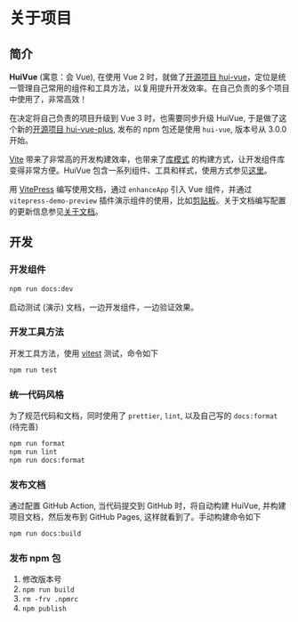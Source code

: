 # 关于项目

## 简介

**HuiVue** (寓意：会 Vue), 在使用 Vue 2 时，就做了[开源项目 hui-vue](https://github.com/henryhyn/hui-vue)，定位是统一管理自己常用的组件和工具方法，以复用提升开发效率。在自己负责的多个项目中使用了，非常高效！

在决定将自己负责的项目升级到 Vue 3 时，也需要同步升级 HuiVue, 于是做了这个新的[开源项目 hui-vue-plus](https://github.com/henryhyn/hui-vue-plus), 发布的 npm 包还是使用 `hui-vue`, 版本号从 3.0.0 开始。

[Vite](https://cn.vitejs.dev) 带来了非常高的开发构建效率，也带来了[库模式](https://cn.vitejs.dev/guide/build.html#library-mode) 的构建方式，让开发组件库变得非常方便。HuiVue 包含一系列组件、工具和样式，使用方式参见[这里](./getting-started.md)。

用 [VitePress](https://vitepress.dev/zh) 编写使用文档，通过 `enhanceApp` 引入 Vue 组件，并通过 `vitepress-demo-preview` 插件演示组件的使用，比如[剪贴板](../components/clipboard.md)。关于文档编写配置的更新信息参见[关于文档](./about-docs.md)。

## 开发

### 开发组件

```bash
npm run docs:dev
```

启动测试 (演示) 文档，一边开发组件，一边验证效果。

### 开发工具方法

开发工具方法，使用 [vitest](https://cn.vitest.dev) 测试，命令如下

```bash
npm run test
```

### 统一代码风格

为了规范代码和文档，同时使用了 `prettier`, `lint`, 以及自己写的 `docs:format` (待完善)

```bash
npm run format
npm run lint
npm run docs:format
```

### 发布文档

通过配置 GitHub Action, 当代码提交到 GitHub 时，将自动构建 HuiVue, 并构建项目文档，然后发布到 GitHub Pages, 这样就看到了。手动构建命令如下

```bash
npm run docs:build
```

### 发布 npm 包

1. 修改版本号
2. `npm run build`
3. `rm -frv .npmrc`
4. `npm publish`
